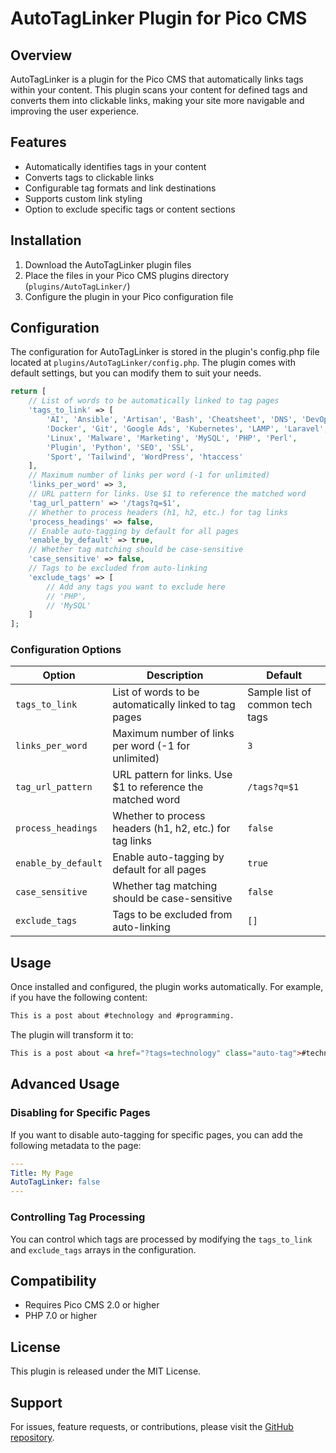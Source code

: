 # AutoTagLinker Plugin for Pico CMS

## Overview
AutoTagLinker is a plugin for the Pico CMS that automatically links tags within your content. This plugin scans your content for defined tags and converts them into clickable links, making your site more navigable and improving the user experience.

## Features
- Automatically identifies tags in your content
- Converts tags to clickable links
- Configurable tag formats and link destinations
- Supports custom link styling
- Option to exclude specific tags or content sections

## Installation

1. Download the AutoTagLinker plugin files
2. Place the files in your Pico CMS plugins directory (`plugins/AutoTagLinker/`)
3. Configure the plugin in your Pico configuration file

## Configuration

The configuration for AutoTagLinker is stored in the plugin's config.php file located at `plugins/AutoTagLinker/config.php`. The plugin comes with default settings, but you can modify them to suit your needs.

```php
return [
    // List of words to be automatically linked to tag pages
    'tags_to_link' => [
        'AI', 'Ansible', 'Artisan', 'Bash', 'Cheatsheet', 'DNS', 'DevOps',
        'Docker', 'Git', 'Google Ads', 'Kubernetes', 'LAMP', 'Laravel',
        'Linux', 'Malware', 'Marketing', 'MySQL', 'PHP', 'Perl',
        'Plugin', 'Python', 'SEO', 'SSL',
        'Sport', 'Tailwind', 'WordPress', 'htaccess'
    ],
    // Maximum number of links per word (-1 for unlimited)
    'links_per_word' => 3,
    // URL pattern for links. Use $1 to reference the matched word
    'tag_url_pattern' => '/tags?q=$1',
    // Whether to process headers (h1, h2, etc.) for tag links
    'process_headings' => false,
    // Enable auto-tagging by default for all pages
    'enable_by_default' => true,
    // Whether tag matching should be case-sensitive
    'case_sensitive' => false,
    // Tags to be excluded from auto-linking
    'exclude_tags' => [
        // Add any tags you want to exclude here
        // 'PHP',
        // 'MySQL'
    ]
];
```

### Configuration Options

| Option | Description | Default |
|--------|-------------|---------|
| `tags_to_link` | List of words to be automatically linked to tag pages | Sample list of common tech tags |
| `links_per_word` | Maximum number of links per word (-1 for unlimited) | `3` |
| `tag_url_pattern` | URL pattern for links. Use $1 to reference the matched word | `/tags?q=$1` |
| `process_headings` | Whether to process headers (h1, h2, etc.) for tag links | `false` |
| `enable_by_default` | Enable auto-tagging by default for all pages | `true` |
| `case_sensitive` | Whether tag matching should be case-sensitive | `false` |
| `exclude_tags` | Tags to be excluded from auto-linking | `[]` |

## Usage

Once installed and configured, the plugin works automatically. For example, if you have the following content:

```markdown
This is a post about #technology and #programming.
```

The plugin will transform it to:

```html
This is a post about <a href="?tags=technology" class="auto-tag">#technology</a> and <a href="?tags=programming" class="auto-tag">#programming</a>.
```

## Advanced Usage

### Disabling for Specific Pages

If you want to disable auto-tagging for specific pages, you can add the following metadata to the page:

```yaml
---
Title: My Page
AutoTagLinker: false
---
```

### Controlling Tag Processing

You can control which tags are processed by modifying the `tags_to_link` and `exclude_tags` arrays in the configuration.

## Compatibility

- Requires Pico CMS 2.0 or higher
- PHP 7.0 or higher

## License

This plugin is released under the MIT License.

## Support

For issues, feature requests, or contributions, please visit the [GitHub repository](https://github.com/yourusername/AutoTagLinker).
